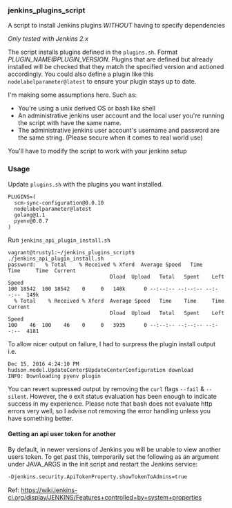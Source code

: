 ### jenkins_plugins_script
A script to install Jenkins plugins _WITHOUT_ having to specify dependencies

_Only tested with Jenkins 2.x_

The script installs plugins defined in the `plugins.sh`.  Format _PLUGIN_NAME@PLUGIN_VERSION_. Plugins that are defined but already installed will be checked that they match the specified version and actioned accordingly.
You could also define a plugin like this `nodelabelparameter@latest` to ensure your plugin stays up to date.

I'm making some assumptions here. Such as:

* You're using a unix derived OS or bash like shell
* An administrative jenkins user account and the local user you're running the script with have the same name.
* The administrative jenkins user account's username and password are the same string. (Please secure when it comes to real world use)

You'll have to modify the script to work with your jenkins setup

### Usage
Update `plugins.sh` with the plugins you want installed.
```
PLUGINS=(
  scm-sync-configuration@0.0.10
  nodelabelparameter@latest
  golang@1.1
  pyenv@0.0.7
)
```
Run `jenkins_api_plugin_install.sh`
```
vagrant@trusty1:~/jenkins_plugins_script$ ./jenkins_api_plugin_install.sh 
password:   % Total    % Received % Xferd  Average Speed   Time    Time     Time  Current
                                 Dload  Upload   Total   Spent    Left  Speed
100 18542  100 18542    0     0   148k      0 --:--:-- --:--:-- --:--:--  149k
  % Total    % Received % Xferd  Average Speed   Time    Time     Time  Current
                                 Dload  Upload   Total   Spent    Left  Speed
100    46  100    46    0     0   3935      0 --:--:-- --:--:-- --:--:--  4181
```

To allow nicer output on failure, I had to surpress the plugin install output i.e. 
```
Dec 15, 2016 4:24:10 PM hudson.model.UpdateCenter$UpdateCenterConfiguration download
INFO: Downloading pyenv plugin
```

You can revert supressed output by removing the `curl` flags `--fail` & `--silent`.  However, the `0` exit status evaluation has been enough to indicate success in my experience.  Please note that bash does not evaluate http errors very well, so I advise not removing the error handling unless you have something better.
#### Getting an api user token for another

By default, in newer versions of Jenkins you will be unable to view another
users token. To get past this, temporarily set the following as an argument under
JAVA_ARGS in the init script and restart the Jenkins service:
```Bash
-Djenkins.security.ApiTokenProperty.showTokenToAdmins=true
```
Ref: https://wiki.jenkins-ci.org/display/JENKINS/Features+controlled+by+system+properties
